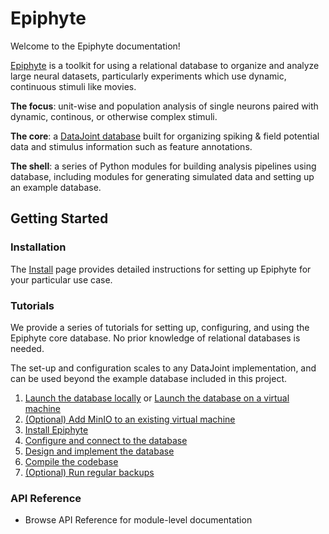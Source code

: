 # Epiphyte

Welcome to the Epiphyte documentation! 

[Epiphyte](https://github.com/mackelab/epiphyte) is a toolkit for using a relational database to organize and analyze large neural datasets, particularly experiments which use dynamic, continuous stimuli like movies.

**The focus**: unit-wise and population analysis of single neurons paired with dynamic, continous, or otherwise complex stimuli. 

**The core**: a [DataJoint database](https://arxiv.org/abs/1807.11104) built for organizing spiking & field potential data and stimulus information such as feature annotations. 

**The shell**: a series of Python modules for building analysis pipelines using database, including modules for generating simulated data and setting up an example database. 


## Getting Started

### Installation

The [Install](install.md) page provides detailed instructions for setting up Epiphyte for your particular use case. 

### Tutorials

We provide a series of tutorials for setting up, configuring, and using the Epiphyte core database. No prior knowledge of relational databases is needed. 

The set-up and configuration scales to any DataJoint implementation, and can be used beyond the example database included in this project. 

1. [Launch the database locally](tutorials/Launch%20the%20MySQL%20database%20locally.md) or [Launch the database on a virtual machine](tutorials/1.%20Launch%20the%20MySQL%20database%20on%20a%20virtual%20machine.md)
2. [(Optional) Add MinIO to an existing virtual machine](tutorials/2.%20(Optional)%20Add%20MinIO%20to%20an%20existing%20virtual%20machine.md)
3. [Install Epiphyte](tutorials/3.%20Install%20Epiphyte.md)
4. [Configure and connect to the database](tutorials/4.%20Configure%20and%20connect%20to%20the%20database.md)
5. [Design and implement the database](tutorials/5.%20Design%20and%20implement%20the%20database.md)
6. [Compile the codebase](tutorials/6.%20Compile%20the%20codebase.md)
7. [(Optional) Run regular backups](tutorials/7.%20(Optional)%20Run%20regular%20backups.md)

### API Reference

- Browse API Reference for module-level documentation